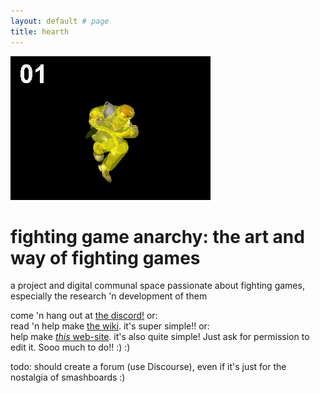 ```yaml
---
layout: default # page
title: hearth
---
```


![](knee-animation-hitbox.gif?raw=true)

# fighting game anarchy: the art and way of fighting games
a project and digital communal space passionate about fighting games, especially the research 'n development of them

come 'n hang out at [the discord!](https://discord.gg/FtAQws9) or:  
read 'n help make [the wiki](https://github.com/Rahil627/fighting-game-anarchy/wiki). it's super simple!! or:  
help make [*this* web-site](https://github.com/Rahil627/fighting-game-anarchy). it's also quite simple! Just ask for permission to edit it. Sooo much to do!! :) :)  

todo: should create a forum (use Discourse), even if it's just for the nostalgia of smashboards :)
